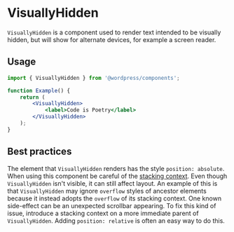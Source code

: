 # VisuallyHidden

`VisuallyHidden` is a component used to render text intended to be visually hidden, but will show for alternate devices, for example a screen reader.

## Usage

```jsx
import { VisuallyHidden } from '@wordpress/components';

function Example() {
	return (
		<VisuallyHidden>
			<label>Code is Poetry</label>
		</VisuallyHidden>
	);
}
```

## Best practices

The element that `VisuallyHidden` renders has the style `position: absolute`. When using this component be careful of the [stacking context](https://developer.mozilla.org/en-US/docs/Web/CSS/CSS_Positioning/Understanding_z_index/The_stacking_context). Even though `VisuallyHidden` isn't visible, it can still affect layout. An example of this is that `VisuallyHidden` may ignore `overflow` styles of ancestor elements because it instead adopts the `overflow` of its stacking context. One known side-effect can be an unexpected scrollbar appearing. To fix this kind of issue, introduce a stacking context on a more immediate parent of `VisuallyHidden`. Adding `position: relative` is often an easy way to do this.
